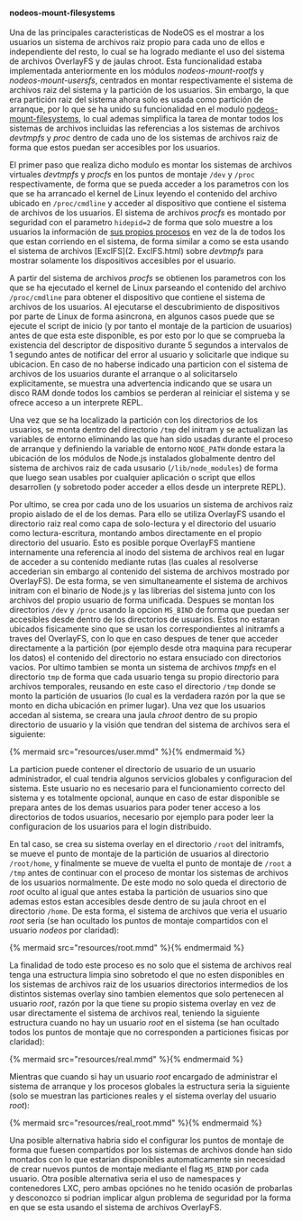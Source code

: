 #### nodeos-mount-filesystems

Una de las principales caracteristicas de NodeOS es el mostrar a los usuarios un
sistema de archivos raiz propio para cada uno de ellos e independiente del resto,
lo cual se ha logrado mediante el uso del sistema de archivos OverlayFS y de
jaulas chroot. Esta funcionalidad estaba implementada anteriormente en los
módulos *nodeos-mount-rootfs* y *nodeos-mount-usersfs*, centrados en montar
respectivamente el sistema de archivos raiz del sistema y la partición de los
usuarios. Sin embargo, la que era partición raiz del sistema ahora solo es usada
como partición de arranque, por lo que se ha unido su funcionalidad en el modulo
[nodeos-mount-filesystems](https://github.com/piranna/nodeos-mount-filesystems),
lo cual ademas simplifica la tarea de montar todos los sistemas de archivos
incluidas las referencias a los sistemas de archivos *devtmpfs* y *proc* dentro
de cada uno de los sistemas de archivos raiz de forma que estos puedan ser
accesibles por los usuarios.

El primer paso que realiza dicho modulo es montar los sistemas de archivos
virtuales *devtmpfs* y *procfs* en los puntos de montaje `/dev` y `/proc`
respectivamente, de forma que se pueda acceder a los parametros con los que se
ha arrancado el kernel de Linux leyendo el contenido del archivo ubicado en
`/proc/cmdline` y acceder al dispositivo que contiene el sistema de archivos
de los usuarios. El sistema de archivos *procfs* es montado por seguridad con el
parametro `hidepid=2` de forma que solo muestre a los usuarios la información de
[sus propios procesos](http://www.cyberciti.biz/faq/linux-hide-processes-from-other-users)
en vez de la de todos los que estan corriendo en el sistema, de forma similar a
como se esta usando el sistema de archivos [ExclFS](2. ExclFS.html) sobre
*devtmpfs* para mostrar solamente los dispositivos accesibles por el usuario.

A partir del sistema de archivos *procfs* se obtienen los parametros con los que
se ha ejecutado el kernel de Linux parseando el contenido del archivo
`/proc/cmdline` para obtener el dispositivo que contiene el sistema de archivos
de los usuarios. Al ejecutarse el descubrimiento de dispositivos por parte de
Linux de forma asincrona, en algunos casos puede que se ejecute el script de
inicio (y por tanto el montaje de la particion de usuarios) antes de que esta
este disponible, es por esto por lo que se comprueba la existencia del
descriptor de dispositivo durante 5 segundos a intervalos de 1 segundo antes de
notificar del error al usuario y solicitarle que indique su ubicacion. En caso
de no haberse indicado una particion con el sistema de archivos de los usuarios
durante el arranque o al solicitarselo explicitamente, se muestra una
advertencia indicando que se usara un disco RAM donde todos los cambios se
perderan al reiniciar el sistema y se ofrece acceso a un interprete REPL.

Una vez que se ha localizado la partición con los directorios de los usuarios,
se monta dentro del directorio `/tmp` del initram y se actualizan las variables
de entorno eliminando las que han sido usadas durante el proceso de arranque y
definiendo la variable de entorno `NODE_PATH` donde estara la ubicación de los
módulos de Node.js instalados globalmente dentro del sistema de archivos raiz de
cada ususario (`/lib/node_modules`) de forma que luego sean usables por
cualquier aplicación o script que ellos desarrollen (y sobretodo poder acceder a
ellos desde un interprete REPL).

Por ultimo, se crea por cada uno de los usuarios un sistema de archivos raiz
propio aislado de el de los demas. Para ello se utiliza OverlayFS usando el
directorio raiz real como capa de solo-lectura y el directorio del usuario como
lectura-escritura, montando ambos directamente en el propio directorio del
usuario. Esto es posible porque OverlayFS mantiene internamente una referencia
al inodo del sistema de archivos real en lugar de acceder a su contenido
mediante rutas (las cuales al resolverse accederian sin embargo al contenido del
sistema de archivos mostrado por OverlayFS). De esta forma, se ven
simultaneamente el sistema de archivos initram con el binario de Node.js y las
librerias del sistema junto con los archivos del propio usuario de forma
unificada. Despues se montan los directorios `/dev` y `/proc` usando la opcion
`MS_BIND` de forma que puedan ser accesibles desde dentro de los directorios de
usuarios. Estos no estaran ubicados fisicamente sino que se usan los
correspondientes al initramfs a traves del OverlayFS, con lo que en caso despues
de tener que acceder directamente a la partición (por ejemplo desde otra maquina
para recuperar los datos) el contenido del directorio no estara ensuciado con
directorios vacios. Por ultimo tambien se monta un sistema de archivos *tmpfs*
en el directorio `tmp` de forma que cada usuario tenga su propio directorio para
archivos temporales, reusando en este caso el directorio `/tmp` donde se monto
la partición de usuarios (lo cual es la verdadera razón por la que se monto en
dicha ubicación en primer lugar). Una vez que los usuarios accedan al sistema,
se creara una jaula *chroot* dentro de su propio directorio de usuario y la
visión que tendran del sistema de archivos sera el siguiente:

{% mermaid src="resources/user.mmd" %}{% endmermaid %}

La particion puede contener el directorio de usuario de un usuario administrador,
el cual tendria algunos servicios globales y configuracion del sistema. Este
usuario no es necesario para el funcionamiento correcto del sistema y es
totalmente opcional, aunque en caso de estar disponible se prepara antes de los
demas usuarios para poder tener acceso a los directorios de todos usuarios,
necesario por ejemplo para poder leer la configuracion de los usuarios para el
login distribuido.

En tal caso, se crea su sistema overlay en el directorio `/root` del initramfs,
se mueve el punto de montaje de la partición de usuarios al directorio
`/root/home`, y finalmente se mueve de vuelta el punto de montaje de `/root` a
`/tmp` antes de continuar con el proceso de montar los sistemas de archivos de
los usuarios normalmente. De este modo no solo queda el directorio de *root*
oculto al igual que antes estaba la partición de usuarios sino que ademas estos
estan accesibles desde dentro de su jaula chroot en el directorio `/home`. De
esta forma, el sistema de archivos que veria el usuario *root* seria (se han
ocultado los puntos de montaje compartidos con el usuario *nodeos* por claridad):

{% mermaid src="resources/root.mmd" %}{% endmermaid %}

La finalidad de todo este proceso es no solo que el sistema de archivos real
tenga una estructura limpia sino sobretodo el que no esten disponibles en los
sistemas de archivos raiz de los usuarios directorios intermedios de los
distintos sistemas overlay sino tambien elementos que solo pertenecen al usuario
*root*, razón por la que tiene su propio sistema overlay en vez de usar
directamente el sistema de archivos real, teniendo la siguiente estructura
cuando no hay un usuario *root* en el sistema (se han ocultado todos los puntos
de montaje que no corresponden a particiones fisicas por claridad):

{% mermaid src="resources/real.mmd" %}{% endmermaid %}

Mientras que cuando si hay un usuario *root* encargado de administrar el sistema
de arranque y los procesos globales la estructura seria la siguiente (solo se
muestran las particiones reales y el sistema overlay del usuario *root*):

{% mermaid src="resources/real_root.mmd" %}{% endmermaid %}

Una posible alternativa habria sido el configurar los puntos de montaje de forma
que fuesen compartidos por los sistemas de archivos donde han sido montados con
lo que estarian disponibles automaticamente sin necesidad de crear nuevos puntos
de montaje mediante el flag `MS_BIND` por cada usuario. Otra posible alternativa
seria el uso de namespaces y contenedores LXC, pero ambas opciónes no he tenido
ocasión de probarlas y desconozco si podrian implicar algun problema de
seguridad por la forma en que se esta usando el sistema de archivos OverlayFS.
